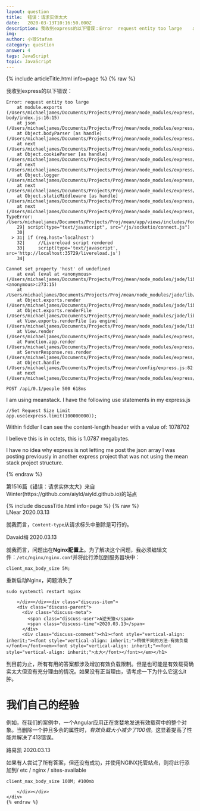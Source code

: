 ```yaml
---
layout: question
title:  错误：请求实体太大
date:   2020-03-13T10:16:50.000Z
description: 我收到express的以下错误：Error  request entity too large    at module.exports (/Use...
img: 
author: 小哥Stafan
category: question
answer: 4
tags: JavaScript
topic: JavaScript
---
```

<div class="article-root">
  <div class="article">
    {% include articleTitle.html info=page %}
    {% raw %}
    <div class="article-content"><p><font style="vertical-align: inherit;"><font style="vertical-align: inherit;">我收到express的以下错误：</font></font></p>

<pre><code>Error: request entity too large<font></font>
    at module.exports (/Users/michaeljames/Documents/Projects/Proj/mean/node_modules/express/node_modules/connect/node_modules/raw-body/index.js:16:15)<font></font>
    at json (/Users/michaeljames/Documents/Projects/Proj/mean/node_modules/express/node_modules/connect/lib/middleware/json.js:60:5)<font></font>
    at Object.bodyParser [as handle] (/Users/michaeljames/Documents/Projects/Proj/mean/node_modules/express/node_modules/connect/lib/middleware/bodyParser.js:53:5)<font></font>
    at next (/Users/michaeljames/Documents/Projects/Proj/mean/node_modules/express/node_modules/connect/lib/proto.js:193:15)<font></font>
    at Object.cookieParser [as handle] (/Users/michaeljames/Documents/Projects/Proj/mean/node_modules/express/node_modules/connect/lib/middleware/cookieParser.js:60:5)<font></font>
    at next (/Users/michaeljames/Documents/Projects/Proj/mean/node_modules/express/node_modules/connect/lib/proto.js:193:15)<font></font>
    at Object.logger (/Users/michaeljames/Documents/Projects/Proj/mean/node_modules/express/node_modules/connect/lib/middleware/logger.js:158:5)<font></font>
    at next (/Users/michaeljames/Documents/Projects/Proj/mean/node_modules/express/node_modules/connect/lib/proto.js:193:15)<font></font>
    at Object.staticMiddleware [as handle] (/Users/michaeljames/Documents/Projects/Proj/mean/node_modules/express/node_modules/connect/lib/middleware/static.js:55:61)<font></font>
    at next (/Users/michaeljames/Documents/Projects/Proj/mean/node_modules/express/node_modules/connect/lib/proto.js:193:15)<font></font>
TypeError: /Users/michaeljames/Documents/Projects/Proj/mean/app/views/includes/foot.jade:31<font></font>
    29| script(type="text/javascript", src="/js/socketio/connect.js")<font></font>
    30| <font></font>
  &gt; 31| if (req.host='localhost')<font></font>
    32|     //Livereload script rendered <font></font>
    33|     script(type='text/javascript', src='http://localhost:35729/livereload.js')  <font></font>
    34| <font></font>
<font></font>
Cannot set property 'host' of undefined<font></font>
    at eval (eval at &lt;anonymous&gt; (/Users/michaeljames/Documents/Projects/Proj/mean/node_modules/jade/lib/jade.js:152:8), &lt;anonymous&gt;:273:15)<font></font>
    at /Users/michaeljames/Documents/Projects/Proj/mean/node_modules/jade/lib/jade.js:153:35<font></font>
    at Object.exports.render (/Users/michaeljames/Documents/Projects/Proj/mean/node_modules/jade/lib/jade.js:197:10)<font></font>
    at Object.exports.renderFile (/Users/michaeljames/Documents/Projects/Proj/mean/node_modules/jade/lib/jade.js:233:18)<font></font>
    at View.exports.renderFile [as engine] (/Users/michaeljames/Documents/Projects/Proj/mean/node_modules/jade/lib/jade.js:218:21)<font></font>
    at View.render (/Users/michaeljames/Documents/Projects/Proj/mean/node_modules/express/lib/view.js:76:8)<font></font>
    at Function.app.render (/Users/michaeljames/Documents/Projects/Proj/mean/node_modules/express/lib/application.js:504:10)<font></font>
    at ServerResponse.res.render (/Users/michaeljames/Documents/Projects/Proj/mean/node_modules/express/lib/response.js:801:7)<font></font>
    at Object.handle (/Users/michaeljames/Documents/Projects/Proj/mean/config/express.js:82:29)<font></font>
    at next (/Users/michaeljames/Documents/Projects/Proj/mean/node_modules/express/node_modules/connect/lib/proto.js:188:17)<font></font>
<font></font>
POST /api/0.1/people 500 618ms<font></font>
</code></pre>

<p>I am using meanstack. I have the following use statements in my express.js</p>

<pre><code>//Set Request Size Limit<font></font>
app.use(express.limit(100000000));<font></font>
</code></pre>

<p>Within fiddler I can see the content-length header with a value of: 1078702</p>

<p>I believe this is in octets, this is 1.0787 megabytes.</p>

<p>I have no idea why express is not letting me post the json array I was posting previously in another express project that was not using the mean stack project structure.</p></div>
    {% endraw %}
  </div>
  <p class="winter_mark">第1516篇《错误：请求实体太大》来自Winter(https://github.com/aiyld/aiyld.github.io)的站点</p>
  <div class="discuss-wrapper">
    {% include discussTitle.html info=page %}
    {% raw %}
    <div class="discuss-list">
    <div class="discuss-item">
        <div class="discuss-parent">
          <div class="discuss-meta">
            <span class="discuss-user">LNear</span>
            <span class="discuss-time">2020.03.13</span>
          </div>
          <div class="discuss-comment"><p><font style="vertical-align: inherit;"><font style="vertical-align: inherit;">就我而言，</font></font><code>Content-type</code><font style="vertical-align: inherit;"><font style="vertical-align: inherit;">从请求标头中</font><font style="vertical-align: inherit;">删除</font><font style="vertical-align: inherit;">是可行的。</font></font></p></div>
        </div></div><div class="discuss-item">
        <div class="discuss-parent">
          <div class="discuss-meta">
            <span class="discuss-user">Davaid梅</span>
            <span class="discuss-time">2020.03.13</span>
          </div>
          <div class="discuss-comment"><p><font style="vertical-align: inherit;"><font style="vertical-align: inherit;">就我而言，问题出在</font></font><strong><font style="vertical-align: inherit;"><font style="vertical-align: inherit;">Nginx配置上</font></font></strong><font style="vertical-align: inherit;"><font style="vertical-align: inherit;">。</font><font style="vertical-align: inherit;">为了解决这个问题，我必须编辑文件：</font></font><code>/etc/nginx/nginx.conf</code><font style="vertical-align: inherit;"><font style="vertical-align: inherit;">并将此行添加到服务器块中：</font></font></p>

<pre><code>client_max_body_size 5M;
</code></pre>

<p><font style="vertical-align: inherit;"><font style="vertical-align: inherit;">重新启动Nginx，问题消失了</font></font></p>

<pre><code>sudo systemctl restart nginx
</code></pre></div>
        </div></div><div class="discuss-item">
        <div class="discuss-parent">
          <div class="discuss-meta">
            <span class="discuss-user">A逆天猿</span>
            <span class="discuss-time">2020.03.13</span>
          </div>
          <div class="discuss-comment"><h1><font style="vertical-align: inherit;"><font style="vertical-align: inherit;">稍微不同的方法-有效负载</font></font><em><font style="vertical-align: inherit;"><font style="vertical-align: inherit;">太大</font></font></em></h1>

<p><font style="vertical-align: inherit;"><font style="vertical-align: inherit;">到目前为止，所有有用的答案都涉及增加有效负载限制。</font><font style="vertical-align: inherit;">但是也可能是有效载荷确实太大但没有充分理由的情况。</font><font style="vertical-align: inherit;">如果没有正当理由，请考虑一下为什么它这么it肿。</font></font></p>

<h1><font style="vertical-align: inherit;"><font style="vertical-align: inherit;">我们自己的经验</font></font></h1>

<p><font style="vertical-align: inherit;"><font style="vertical-align: inherit;">例如，在我们的案例中，一个Angular应用正在贪婪地发送有效载荷中的整个对象。</font><font style="vertical-align: inherit;">当删除一个肿且多余的属性时，</font></font><em><font style="vertical-align: inherit;"><font style="vertical-align: inherit;">有效负载大小减少了100倍</font></font></em><font style="vertical-align: inherit;"><font style="vertical-align: inherit;">。</font><font style="vertical-align: inherit;">这显着提高了性能并解决了413错误。</font></font></p></div>
        </div></div><div class="discuss-item">
        <div class="discuss-parent">
          <div class="discuss-meta">
            <span class="discuss-user">路易凯</span>
            <span class="discuss-time">2020.03.13</span>
          </div>
          <div class="discuss-comment"><p><font style="vertical-align: inherit;"><font style="vertical-align: inherit;">如果有人尝试了所有答案，但还没有成功，并使用NGINX托管站点，则将此行添加到/ etc / nginx / sites-available</font></font></p>

<pre><code>client_max_body_size 100M; #100mb
</code></pre></div>
        </div></div>
    </div>
    {% endraw %}
  </div>
<div>
